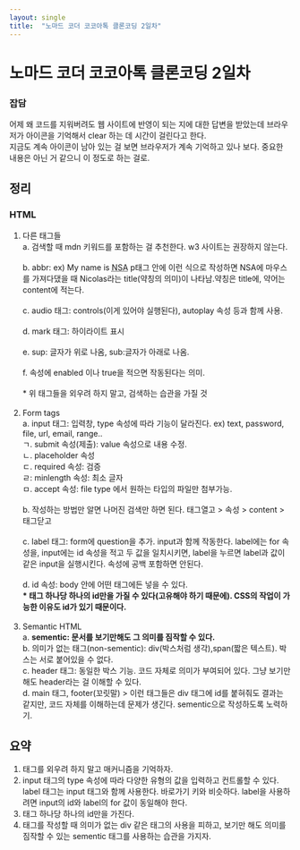 ```yaml
---
layout: single
title:  "노마드 코더 코코아톡 클론코딩 2일차"
---
```


<h1>노마드 코더 코코아톡 클론코딩 2일차</h1>



<h3>잡담</h3>

<p> 어제 왜 코드를 지워버려도 웹 사이트에 반영이 되는 지에 대한 답변을 받았는데 브라우저가 아이콘을 기억해서 clear 하는 데 시간이 걸린다고 한다. <br>지금도 계속 아이콘이 남아 있는 걸 보면 브라우저가 계속 기억하고 있나 보다. 중요한 내용은 아닌 거 같으니 이 정도로 하는 걸로. </p>



<h2>정리</h2>

<h3>HTML</h3>

<ol>
    <li>다른 태그들</li> 
    a. 검색할 때 mdn 키워드를 포함하는 걸 추천한다. w3 사이트는 권장하지 않는다.<br><br>
    b. abbr: ex) My name is <abbr title="Nicolas">NSA</abbr> p태그 안에 이런 식으로 작성하면 NSA에 마우스를 가져다댔을 때 Nicolas라는 title(약칭의 의미)이 나타남.약칭은 title에, 약어는 content에 적는다.<br><br>
    c. audio 태그: controls(이게 있어야 실행된다), autoplay 속성 등과 함께 사용. <br><br>
    d. mark 태그: 하이라이트 표시<br><br>
    e. sup: 글자가 위로 나옴, sub:글자가 아래로 나옴.<br><br>
    f. 속성에 enabled 이나 true을 적으면 작동된다는 의미.<br><br>
* 위 태그들을 외우려 하지 말고, 검색하는 습관을 가질 것 <br><br>
	<li>Form tags</li>
    a. input 태그: 입력창, type 속성에 따라 기능이 달라진다. ex) text, password, file, url, email, range.. <br>ㄱ. submit 속성(제출): value 속성으로 내용 수정.<br>ㄴ. placeholder 속성<br>ㄷ. required 속성: 검증<br>ㄹ: minlength 속성: 최소 글자<br>ㅁ. accept 속성: file type 에서 원하는 타입의 파일만 첨부가능. <br><br>
    b. 작성하는 방법만 알면 나머진 검색만 하면 된다. 태그열고 > 속성 > content > 태그닫고 <br><br>
    c. label 태그: form에 question을 추가. input과 함께 작동한다. label에는 for 속성을, input에는 id 속성을 적고 두 값을 일치시키면, label을 누르면 label과 값이 같은 input을 실행시킨다. 속성에 공백 포함하면 안된다. <br><br>
    d. id 속성: body 안에 어떤 태그에든 넣을 수 있다. <br><strong>* 태그 하나당 하나의 id만을 가질 수 있다(고유해야 하기 때문에). CSS의 작업이 가능한 이유도 id가 있기 때문이다. </strong><br><br>
<li>Semantic HTML</li>
    a. <strong>sementic: 문서를 보기만해도 그 의미를 짐작할 수 있다.</strong> <br>
    b. 의미가 없는 태그(non-sementic): div(박스처럼 생각),span(짧은 텍스트). 박스는 서로 붙어있을 수 없다. <br>
    c. header 태그: 동일한 박스 기능. 코드 자체로 의미가 부여되어 있다. 그냥 보기만 해도 header라는 걸 이해할 수 있다. <br>
    d. main 태그, footer(꼬릿말) > 이런 태그들은 div 태그에 id를 붙혀줘도 결과는 같지만, 코드 자체를 이해하는데 문제가 생긴다. sementic으로 작성하도록 노력하기. </ol>



<h2>요약</h2>

<ol>
    <li>태그를 외우려 하지 말고 매커니즘을 기억하자.</li>
    <li>input 태그의 type 속성에 따라 다양한 유형의 값을 입력하고 컨트롤할 수 있다. label 태그는 input 태그와 함께 사용한다. 바로가기 키와 비슷하다. label을 사용하려면 input의 id와 label의 for 값이 동일해야 한다.</li>
    <li>태그 하나당 하나의 id만을 가진다. </li>
    <li>태그를 작성할 때 의미가 없는 div 같은 태그의 사용을 피하고, 보기만 해도 의미를 짐작할 수 있는 sementic 태그를 사용하는 습관을 가지자.</li>
</ol>



